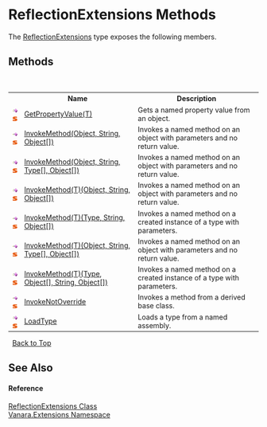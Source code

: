 # ReflectionExtensions Methods
 

The <a href="00588eb4-ca31-ef7e-81da-3ce105aa9b63">ReflectionExtensions</a> type exposes the following members.


## Methods
&nbsp;<table><tr><th></th><th>Name</th><th>Description</th></tr><tr><td>![Public method](media/pubmethod.gif "Public method")![Static member](media/static.gif "Static member")</td><td><a href="609b1449-9696-245e-03a2-e22beb84efe1">GetPropertyValue(T)</a></td><td>
Gets a named property value from an object.</td></tr><tr><td>![Public method](media/pubmethod.gif "Public method")![Static member](media/static.gif "Static member")</td><td><a href="cc997716-244b-d4f1-e26d-139cc82ce6b0">InvokeMethod(Object, String, Object[])</a></td><td>
Invokes a named method on an object with parameters and no return value.</td></tr><tr><td>![Public method](media/pubmethod.gif "Public method")![Static member](media/static.gif "Static member")</td><td><a href="35c20259-aa16-9a35-254f-8bf630272463">InvokeMethod(Object, String, Type[], Object[])</a></td><td>
Invokes a named method on an object with parameters and no return value.</td></tr><tr><td>![Public method](media/pubmethod.gif "Public method")![Static member](media/static.gif "Static member")</td><td><a href="39c67efc-5f5d-9e71-64bc-8e89b4589f75">InvokeMethod(T)(Object, String, Object[])</a></td><td>
Invokes a named method on an object with parameters and no return value.</td></tr><tr><td>![Public method](media/pubmethod.gif "Public method")![Static member](media/static.gif "Static member")</td><td><a href="65d5bfbd-233b-2617-8dac-f152b78c847b">InvokeMethod(T)(Type, String, Object[])</a></td><td>
Invokes a named method on a created instance of a type with parameters.</td></tr><tr><td>![Public method](media/pubmethod.gif "Public method")![Static member](media/static.gif "Static member")</td><td><a href="4a4da18e-d1a2-3a1f-28b0-10fb9f9646e6">InvokeMethod(T)(Object, String, Type[], Object[])</a></td><td>
Invokes a named method on an object with parameters and no return value.</td></tr><tr><td>![Public method](media/pubmethod.gif "Public method")![Static member](media/static.gif "Static member")</td><td><a href="36b357a6-7706-885c-d508-01c2a00ef653">InvokeMethod(T)(Type, Object[], String, Object[])</a></td><td>
Invokes a named method on a created instance of a type with parameters.</td></tr><tr><td>![Public method](media/pubmethod.gif "Public method")![Static member](media/static.gif "Static member")</td><td><a href="7ac5a76c-ebfd-236f-f723-dafabb4ae6f9">InvokeNotOverride</a></td><td>
Invokes a method from a derived base class.</td></tr><tr><td>![Public method](media/pubmethod.gif "Public method")![Static member](media/static.gif "Static member")</td><td><a href="02971921-53d1-3c3a-bf57-6612834d71c7">LoadType</a></td><td>
Loads a type from a named assembly.</td></tr></table>&nbsp;
<a href="#reflectionextensions-methods">Back to Top</a>

## See Also


#### Reference
<a href="00588eb4-ca31-ef7e-81da-3ce105aa9b63">ReflectionExtensions Class</a><br /><a href="9abe54ff-18ce-e333-beed-30e855655381">Vanara.Extensions Namespace</a><br />